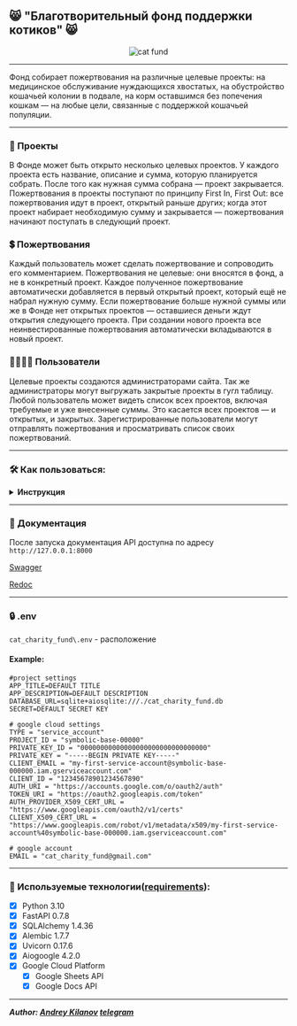 ## :smile_cat: "Благотворительный фонд поддержки котиков" :smile_cat:

<p align="center">
  <img src="https://github.com/AndyFebruary74/cat_charity_fund/blob/master/cat.jpg"
    alt="cat fund"/>
</p>

---

Фонд собирает пожертвования на различные целевые проекты: на медицинское 
обслуживание нуждающихся хвостатых, на обустройство кошачьей колонии в подвале,
на корм оставшимся без попечения кошкам — на любые цели, связанные с поддержкой
кошачьей популяции.

---

### :mechanical_arm: Проекты

В Фонде может быть открыто несколько целевых проектов. У каждого проекта
есть название, описание и сумма, которую планируется собрать. После того как
нужная сумма собрана — проект закрывается.
Пожертвования в проекты поступают по принципу First In, First Out:
все пожертвования идут в проект, открытый раньше других; когда этот проект
набирает необходимую сумму и закрывается — пожертвования начинают поступать в
следующий проект.


### :heavy_dollar_sign: Пожертвования

Каждый пользователь может сделать пожертвование и сопроводить его комментарием.
Пожертвования не целевые: они вносятся в фонд, а не в конкретный проект. Каждое
полученное пожертвование автоматически добавляется в первый открытый проект,
который ещё не набрал нужную сумму. Если пожертвование больше нужной суммы или
же в Фонде нет открытых проектов — оставшиеся деньги ждут открытия следующего 
проекта. При создании нового проекта все неинвестированные пожертвования
автоматически вкладываются в новый проект.

### :family_man_woman_girl_boy: Пользователи

Целевые проекты создаются администраторами сайта. Так же администраторы могут
выгружать закрытые проекты в гугл таблицу.  
Любой пользователь может видеть список всех проектов, включая требуемые и уже
внесенные суммы. Это касается всех проектов — и открытых, и закрытых.
Зарегистрированные пользователи могут отправлять пожертвования и просматривать 
список своих пожертвований.

---

### :hammer_and_wrench: Как пользоваться: 

<details> 
<summary> <b>Инструкция</b> </summary>
<br>

Клонировать репозиторий и перейти в него в командной строке:

```
git clone https://github.com/AndyFebruary74/cat_charity_fund
```

```
cd cat_charity_fund
```

Cоздать и активировать виртуальное окружение:

```
python3 -m venv venv
```

* Если у вас Linux/macOS

    ```
    source venv/bin/activate
    ```

* Если у вас windows

    ```
    source venv/scripts/activate
    ```

Установить зависимости из файла requirements.txt:

```
python3 -m pip install --upgrade pip
```

```
pip install -r requirements.txt
```

Применение миграций:

```
alembic upgrade head

```

Запуск:

```
uvicorn main:app
```

</details>

---
### :scroll: Документация 

После запуска документация API доступна по адресу `http://127.0.0.1:8000` 

[Swagger](http://127.0.0.1:8000/docs)

[Redoc](http://127.0.0.1:8000/redoc)

---

### :lock: .env

`cat_charity_fund\.env` - расположение

#### Example:

```
#project settings
APP_TITLE=DEFAULT TITLE
APP_DESCRIPTION=DEFAULT DESCRIPTION
DATABASE_URL=sqlite+aiosqlite:///./cat_charity_fund.db
SECRET=DEFAULT SECRET KEY

# google cloud settings
TYPE = "service_account"
PROJECT_ID = "symbolic-base-00000"
PRIVATE_KEY_ID = "00000000000000000000000000000000"
PRIVATE_KEY = "-----BEGIN PRIVATE KEY-----"
CLIENT_EMAIL = "my-first-service-account@symbolic-base-000000.iam.gserviceaccount.com"
CLIENT_ID = "12345678901234567890"
AUTH_URI = "https://accounts.google.com/o/oauth2/auth"
TOKEN_URI = "https://oauth2.googleapis.com/token"
AUTH_PROVIDER_X509_CERT_URL = "https://www.googleapis.com/oauth2/v1/certs"
CLIENT_X509_CERT_URL = "https://www.googleapis.com/robot/v1/metadata/x509/my-first-service-account%40symbolic-base-000000.iam.gserviceaccount.com"

# google account
EMAIL = "cat_charity_fund@gmail.com"
```

---

### :high_brightness: Используемые технологии([requirements](https://github.com/AndyFebruary74/cat_charity_fund/blob/master/requirements.txt)):
- [x] Python 3.10
- [x] FastAPI 0.7.8
- [x] SQLAlchemy 1.4.36
- [x] Alembic 1.7.7
- [x] Uvicorn 0.17.6
- [x] Aiogoogle 4.2.0
- [x] Google Cloud Platform
  - [x] Google Sheets API
  - [x] Google Docs API

---

**_Author: [Andrey Kilanov](https://github.com/AndyFebruary74/) [telegram](https://t.me/AndyFebruary)_**